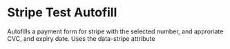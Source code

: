# Stripe Test Autofill

Autofills a payment form for stripe with the selected number, and approriate CVC, and expiry date. Uses the data-stripe attribute
